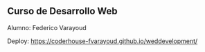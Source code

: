 ## Curso de Desarrollo Web

Alumno: Federico Varayoud

Deploy: https://coderhouse-fvarayoud.github.io/weddevelopment/
